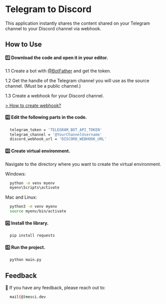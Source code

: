 
# Telegram to Discord
This application instantly shares the content shared on your Telegram channel to your Discord channel via webhook.
## How to Use 

#### 1️⃣ Download the code and open it in your editor.
1.1 Create a bot with [@BotFather](https://t.me/BotFather) and get the token.

1.2 Get the handle of the Telegram channel you will use as the source channel. (Must be a public channel.)

1.3 Create a webhook for your Discord channel.

[> How to create webhook?](https://support.discord.com/hc/en-us/articles/228383668-Intro-to-Webhooks)
#### 2️⃣ Edit the following parts in the code.



```bash 
  telegram_token = 'TELEGRAM_BOT_API_TOKEN'
  telegram_channel = '@YourChannelUsername'
  discord_webhook_url = 'DISCORD_WEBHOOK_URL'
```

#### 3️⃣ Create virtual environment.
Navigate to the directory where you want to create the virtual environment.

Windows:
```bash
  python -m venv myenv
  myenv\Scripts\activate
```
Mac and Linux:
```bash
  python3 -m venv myenv
  source myenv/bin/activate
```

#### 4️⃣ Install the library.
```bash
  pip install requests
```
#### 5️⃣ Run the project.
```bash
  python main.py
```
## Feedback

📨 If you have any feedback, please reach out to:
```bash 
  mail(@)mesci.dev
```
